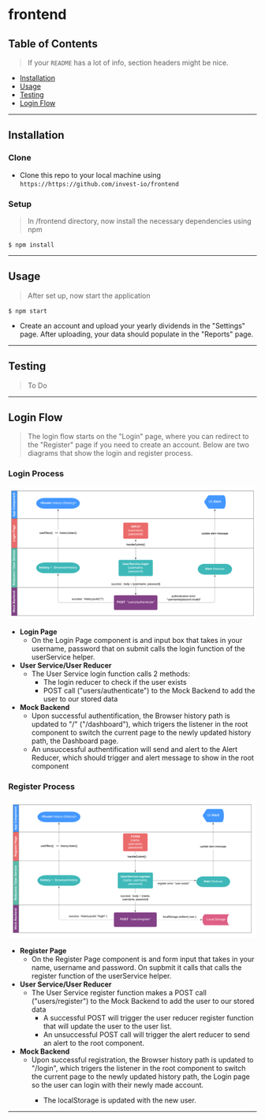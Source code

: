 # frontend

## Table of Contents 

> If your `README` has a lot of info, section headers might be nice.

- [Installation](#installation)
- [Usage](#usage)
- [Testing](#installation)
- [Login Flow](#login)

---

## Installation

### Clone

- Clone this repo to your local machine using `https://https://github.com/invest-io/frontend`

### Setup

> In /frontend directory, now install the necessary dependencies using npm

```shell
$ npm install
```

---

## Usage

> After set up, now start the application

```shell
$ npm start
```

- Create an account and upload your yearly dividends in the "Settings" page.  After uploading, your data should populate in the "Reports" page.

---

## Testing
> To Do

---

## Login Flow

> The login flow starts on the "Login" page, where you can redirect to the "Register" page if you need to create an account.  Below are two diagrams that show the login and register process.

### Login Process

![Alt text](public/login.png?raw=true "Login page flow")

- **Login Page**
    - On the Login Page component is and input box that takes in your username, password that on submit calls the login function of the userService helper.
- **User Service/User Reducer**
    - The User Service login function calls 2 methods:
        - The login reducer to check if the user exists
        - POST call ("users/authenticate") to the Mock Backend to add the user to our stored data
- **Mock Backend**
    - Upon successful authentification, the Browser history path is updated to "/" ("/dashboard"), which trigers the listener in the root <App> component to switch the current page to the newly updated history path, the Dashboard page. 
    - An unsuccessful authentification will send and alert to the Alert Reducer, which should trigger and alert message to show in the root <App> component

### Register Process

![Alt text](public/register.png?raw=true "Register page flow")

- **Register Page**
    - On the Register Page component is and form input that takes in your name, username and password. On supbmit it calls  that calls the register function of the userService helper.
- **User Service/User Reducer**
    - The User Service register function makes a POST call ("users/register") to the Mock Backend to add the user to our stored data
        - A successful POST will trigger the user reducer register function that will update the user to the user list.
        - An unsuccessful POST call will trigger the alert reducer to send an alert to the root <App> component. 
- **Mock Backend**
    - Upon successful registration, the Browser history path is updated to "/login", which trigers the listener in the root <App> component to switch the current page to the newly updated history path, the Login page so the user can login with their newly made account. 
        - The localStorage is updated with the new user.

---
